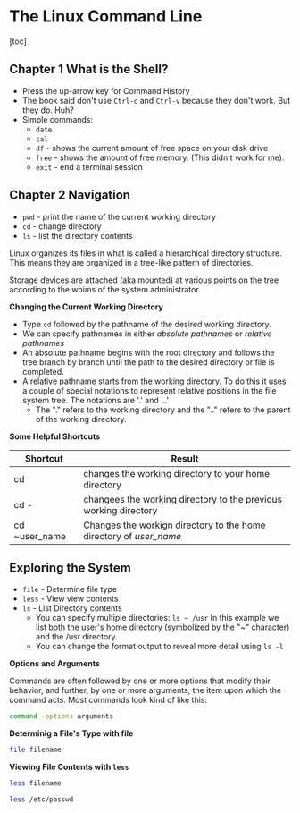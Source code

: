 # The Linux Command Line

[toc]

## Chapter 1 What is the Shell?

- Press the up-arrow key for Command History
- The book said don't use `Ctrl-c` and `Ctrl-v` because they don't work. But they do. Huh?
- Simple commands:
  - `date`
  - `cal`
  - `df` - shows the current amount of free space on your disk drive
  - `free` - shows the amount of free memory. (This didn't work for me).
  - `exit` - end a terminal session



## Chapter 2 Navigation

- `pwd` - print the name of the current working directory
- `cd` - change directory
- `ls` - list the directory contents

Linux organizes its files in what is called a hierarchical directory structure. This means they are organized in a tree-like pattern of directories.

Storage devices are attached (aka mounted) at various points on the tree according to the whims of the system administrator.

**Changing the Current Working Directory**

- Type `cd` followed by the pathname of the desired working directory.
- We can specify pathnames in either *absolute pathnames* or *relative pathnames*
- An absolute pathname begins with the root directory and follows the tree branch by branch until the path to the desired directory or file is completed.
- A relative pathname starts from the working directory. To do this it uses a couple of special notations to represent relative positions in the file system tree. The notations are '.' and '..'
  - The "." refers to the working directory and the ".." refers to the parent of the working directory.

**Some Helpful Shortcuts**

| Shortcut      | Result                                                       |
| ------------- | ------------------------------------------------------------ |
| cd            | changes the working directory to your home directory         |
| cd -          | changees the working directory to the previous working directory |
| cd ~user_name | Changes the workign directory to the home directory of *user_name* |

## Exploring the System

- `file` - Determine file type
- `less` - View view contents
- `ls` - List Directory contents
  - You can specify multiple directories: `ls ~ /usr` In this example we list both the user's home directory (symbolized by the "~" character) and the /usr directory.
  - You can change the format output to reveal more detail using `ls -l`

**Options and Arguments** 

Commands are often followed by one or more options that modify their behavior, and further, by one or more arguments, the item upon which the command acts. Most commands look kind of like this:

```bash
command -options arguments
```

**Determinig a File's Type with file** 

```bash
file filename
```

**Viewing File Contents with `less `**

```bash
less filename
```

```bash
less /etc/passwd
```

